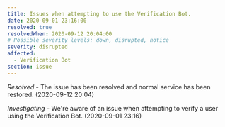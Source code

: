 ```yaml
---
title: Issues when attempting to use the Verification Bot.
date: 2020-09-01 23:16:00
resolved: true
resolvedWhen: 2020-09-12 20:04:00
# Possible severity levels: down, disrupted, notice
severity: disrupted
affected:
  - Verification Bot
section: issue
---
```


*Resolved* - The issue has been resolved and normal service has been restored. (2020-09-12 20:04)

*Investigating* - We're aware of an issue when attempting to verify a user using the Verification Bot. (2020-09-01 23:16)
